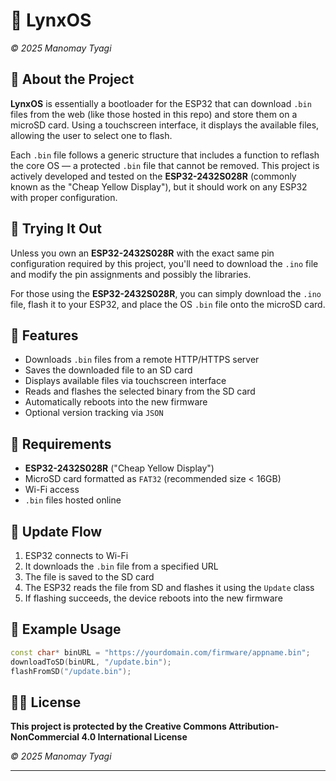 # 🦊 LynxOS
*© 2025 Manomay Tyagi*

## 📖 About the Project

**LynxOS** is essentially a bootloader for the ESP32 that can download `.bin` files from the web (like those hosted in this repo) and store them on a microSD card. Using a touchscreen interface, it displays the available files, allowing the user to select one to flash.

Each `.bin` file follows a generic structure that includes a function to reflash the core OS — a protected `.bin` file that cannot be removed. This project is actively developed and tested on the **ESP32-2432S028R** (commonly known as the "Cheap Yellow Display"), but it should work on any ESP32 with proper configuration.

## 🚀 Trying It Out

Unless you own an **ESP32-2432S028R** with the exact same pin configuration required by this project, you'll need to download the `.ino` file and modify the pin assignments and possibly the libraries.

For those using the **ESP32-2432S028R**, you can simply download the `.ino` file, flash it to your ESP32, and place the OS `.bin` file onto the microSD card.

## 📌 Features

- Downloads `.bin` files from a remote HTTP/HTTPS server  
- Saves the downloaded file to an SD card  
- Displays available files via touchscreen interface  
- Reads and flashes the selected binary from the SD card  
- Automatically reboots into the new firmware  
- Optional version tracking via `JSON`  

## 🧰 Requirements

- **ESP32-2432S028R** ("Cheap Yellow Display")  
- MicroSD card formatted as `FAT32` (recommended size < 16GB)  
- Wi-Fi access  
- `.bin` files hosted online  

## 🔄 Update Flow

1. ESP32 connects to Wi-Fi  
2. It downloads the `.bin` file from a specified URL  
3. The file is saved to the SD card  
4. The ESP32 reads the file from SD and flashes it using the `Update` class  
5. If flashing succeeds, the device reboots into the new firmware  

## 🧪 Example Usage

```cpp
const char* binURL = "https://yourdomain.com/firmware/appname.bin";
downloadToSD(binURL, "/update.bin");
flashFromSD("/update.bin");
```

## 🧑‍⚖️ License

**This project is protected by the Creative Commons Attribution-NonCommercial 4.0 International License**

*© 2025 Manomay Tyagi*
____
